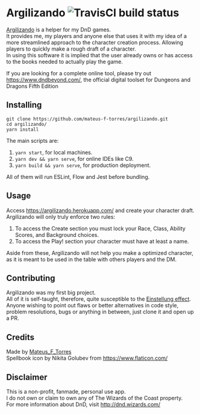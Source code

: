 # Argilizando ![TravisCI build status](https://travis-ci.com/mateus-f-torres/argilizando.svg?branch=master)

[Argilizando](https://argilizando.herokuapp.com/) is a helper for my DnD games.  
It provides me, my players and anyone else that uses it with my idea of a more streamlined approach to the character creation process. Allowing players to quickly make a rough draft of a character.  
In using this software it is implied that the user already owns or has access to the books needed to actually play the game.

If you are looking for a complete online tool, please try out https://www.dndbeyond.com/, the official digital toolset for Dungeons and Dragons Fifth Edition

## Installing
```
git clone https://github.com/mateus-f-torres/argilizando.git
cd argilizando/
yarn install
```
The main scripts are:
1. `yarn start`, for local machines.
2. `yarn dev && yarn serve`, for online IDEs like C9.
3. `yarn build && yarn serve`, for production deployment.

All of them will run ESLint, Flow and Jest before bundling.

## Usage
Access  https://argilizando.herokuapp.com/ and create your character draft.  
Argilizando will only truly enforce two rules:
1. To access the Create section you must lock your Race, Class, Ability Scores, and Background choices.
2. To access the Play! section your character must have at least a name.

Aside from these, Argilizando will not help you make a optimized character, as it is meant to be used in the table with others players and the DM.

## Contributing
Argilizando was my first big project.  
All of it is self-taught, therefore, quite susceptible to the [Einstellung effect](https://en.wikipedia.org/wiki/Einstellung_effect).  
Anyone wishing to point out flaws or better alternatives in code style, problem resolutions, bugs or anything in between, just clone it and open up a PR.

## Credits
Made by [Mateus_F_Torres](https://github.com/mateus-f-torres)  
Spellbook icon by Nikita Golubev from https://www.flaticon.com/

## Disclaimer
This is a non-profit, fanmade, personal use app.  
I do not own or claim to own any of The Wizards of the Coast property.  
For more information about DnD, visit  http://dnd.wizards.com/
